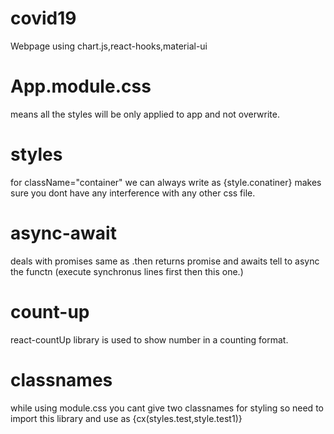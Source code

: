 # covid19
Webpage using chart.js,react-hooks,material-ui

# App.module.css 
means all the styles will be only applied to app and not overwrite.

# styles
for className="container" we can always write as {style.conatiner} makes sure you dont have any interference with any other css file.

# async-await
deals with promises same as .then returns promise and awaits tell to async the functn (execute synchronus lines first then this one.)

# count-up
react-countUp library is used to show number in a counting format.

# classnames
while using module.css you cant give two classnames for styling so need to import this library and use as
{cx(styles.test,style.test1)}
